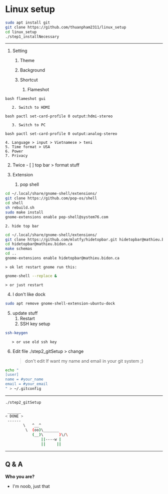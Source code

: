 # Linux setup

```bash
sudo apt install git
git clone https://github.com/thuanpham2311/linux_setup
cd linux_setup
./step1_installNecessary
```

---

1.  Setting

    1. Theme
    2. Background
    3. Shortcut

       1. Flameshot

`bash flameshot gui`

       2. Switch to HDMI

`bash pactl set-card-profile 0 output:hdmi-stereo`

       3. Switch to PC

`bash pactl set-card-profile 0 output:analog-stereo`

    4. Language > input > Vietnamese > teni
    5. Time format > USA
    6. Power
    7. Privacy

2.  Twice - [ ] top bar > format stuff

3.  Extension

    1. pop shell

```bash
cd ~/.local/share/gnome-shell/extensions/
git clone https://github.com/pop-os/shell
cd shell
sh rebuild.sh
sudo make install
gnome-extensions enable pop-shell@system76.com
```

    2. hide top bar

```bash
cd ~/.local/share/gnome-shell/extensions/
git clone https://github.com/mlutfy/hidetopbar.git hidetopbar@mathieu.bidon.ca
cd hidetopbar@mathieu.bidon.ca
make schemas
cd ..
gnome-extensions enable hidetopbar@mathieu.bidon.ca
```

    > ok let restart gnome run this:

```bash
gnome-shell --replace &
```

    > or just restart

4.  I don't like dock

```bash
sudo apt remove gnome-shell-extension-ubuntu-dock
```

5.  update stuff
    1. Restart
    2. SSH key setup

```bash
ssh-keygen
```

       > or use old ssh key

6.  Edit file ./step2_gitSetup > change
    > don't edit If want my name and email in your git system ;)

```bash
echo "
[user]
name = #your_name
email = #your_email
" > ~/.gitconfig
```

---

```bash
./step2_gitSetup
```

```bash
 ______
< DONE >
 ------
        \   ^__^
         \  (oo)\_______
            (__)\       )\/\
                ||----w |
                ||     ||
```

---

## Q & A

**Who you are?**

- I'm noob, just that
